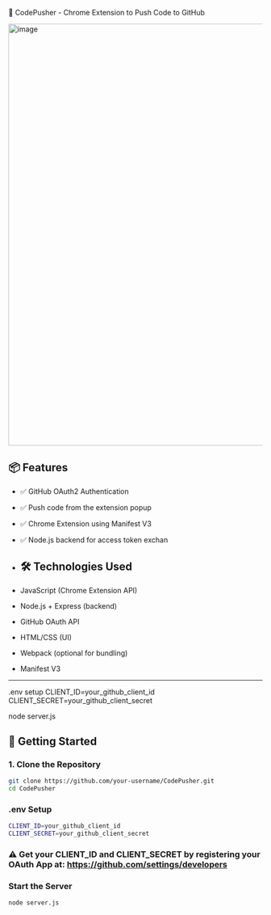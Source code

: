 🚀 CodePusher - Chrome Extension to Push Code to GitHub

<img width="785" height="835" alt="image" src="https://github.com/user-attachments/assets/b9ba7fb9-6aad-47c3-98a0-32beb261206e" />

## 📦 Features

- ✅ GitHub OAuth2 Authentication
- ✅ Push code from the extension popup
- ✅ Chrome Extension using Manifest V3
- ✅ Node.js backend for access token exchan

- ## 🛠️ Technologies Used

- JavaScript (Chrome Extension API)
- Node.js + Express (backend)
- GitHub OAuth API
- HTML/CSS (UI)
- Webpack (optional for bundling)
- Manifest V3

---
.env setup
CLIENT_ID=your_github_client_id
CLIENT_SECRET=your_github_client_secret




node server.js

## 🚀 Getting Started

### 1. Clone the Repository

```bash
git clone https://github.com/your-username/CodePusher.git
cd CodePusher

```
### .env Setup
```bash
CLIENT_ID=your_github_client_id
CLIENT_SECRET=your_github_client_secret
```
### ⚠️ Get your CLIENT_ID and CLIENT_SECRET by registering your OAuth App at: https://github.com/settings/developers

### Start the Server
```bash
node server.js
```


